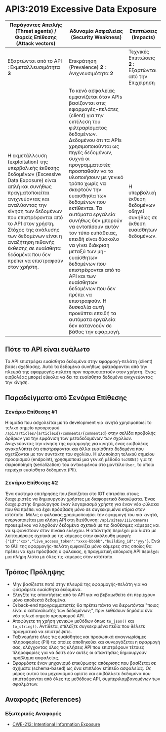 # API3:2019 Excessive Data Exposure

| Παράγοντες Απειλής (Threat agents) / Φορείς Επίθεσης (Attack vectors) | Αδυναμία Ασφαλείας (Security Weakness) | Επιπτώσεις (Impacts) |
| - | - | - |
| Εξαρτώνται από το API : Εκμεταλλευσιμότητα **3** | Επικράτηση (Prevalence) **2** : Ανιχνευσιμότητα **2** | Τεχνικές Επιπτώσεις **2** : Εξαρτώνται από την Επιχείρηση |
| Η εκμετάλλευση (exploitation) της υπερβολικής έκθεσης δεδομένων (Excessive Data Exposure) είναι απλή και συνήθως πραγματοποιείται ανιχνεύοντας και αναλύοντας την κίνηση των δεδομένων που επιστρέφονται από το API στον χρήστη. Στόχος της ανάλυσης των δεδομένων είναι η αναζήτηση πιθανής έκθεσης σε ευαίσθητα δεδομένα που δεν πρέπει να επιστραφούν στον χρήστη. | Το κενό ασφαλείας εμφανίζεται όταν APIs βασίζονται στις εφαρμογές-πελάτες (client) για την εκτέλεση του φιλτραρίσματος δεδομένων. Δεδομένου ότι τα APIs χρησιμοποιούνται ως πηγές δεδομένων, συχνά οι προγραμματιστές προσπαθούν να τα υλοποιήσουν με γενικό τρόπο χωρίς να σκεφτούν την ευαισθησία των δεδομένων που εκτίθενται. Τα αυτόματα εργαλεία συνήθως δεν μπορούν να εντοπίσουν αυτόν τον τύπο ευπάθειας, επειδή είναι δύσκολο να γίνει διάκριση μεταξύ των μη-ευαίσθητων δεδομένων που επιστρέφονται από το API και των ευαίσθητων δεδομένων που δεν πρέπει να επιστραφούν. Η δυσκολία αυτή προκύπτει επειδή τα αυτόματα εργαλεία δεν κατανοούν σε βάθος την εφαρμογή. | Η υπερβολική έκθεση δεδομένων οδηγεί συνήθως σε έκθεση ευαίσθητων δεδομένων. |

## Πότε το API είναι ευάλωτο

Το API επιστρέφει ευαίσθητα δεδομένα στην εφαρμογή-πελάτη (client) βάσει σχεδίασης. Αυτά τα δεδομένα συνήθως φιλτράρονται από την πλευρά της εφαρμογής-πελάτη πριν παρουσιαστούν στον χρήστη. Ένας εισβολέας μπορεί εύκολα να δει τα ευαίσθητα δεδομένα ανιχνεύοντας την κίνηση.

## Παραδείγματα από Σενάρια Επίθεσης

### Σενάριο Επίθεσης #1

Η ομάδα που ασχολείται με το development για κινητά χρησιμοποιεί το τελικό σημείο προορισμού
`/api/articles/{articleId}/comments/{commentId}` στην σελίδα προβολής άρθρων για την εμφάνιση 
των μεταδεδομένων των σχολίων. Ανιχνεύοντας την κίνηση της εφαρμογής για κινητά, ένας εισβολέας 
ανακαλύπτει ότι επιστρέφονται και άλλα ευαίσθητα δεδομένα που σχετίζονται 
με τον συντάκτη του σχολίου. Η υλοποίηση τελικού σημείου προορισμού (endpoint), χρησιμοποιεί μια 
γενική μέθοδο `toJSON()` για τη σειριοποίηση (serialization) του αντικειμένου στο μοντέλο `User`, 
το οποίο περιέχει ευαίσθητα δεδομένα (PII).

### Σενάριο Επίθεσης #2

Ένα σύστημα επιτήρησης που βασίζεται στο IOT επιτρέπει στους διαχειριστές να δημιουργούν χρήστες με διαφορετικά δικαιώματα. Ένας διαχειριστής δημιούργησε έναν λογαριασμό χρήστη για έναν νέο φύλακα που θα πρέπει να έχει πρόσβαση μόνο σε συγκεκριμένα κτίρια στον ιστότοπο. Μόλις ο φύλακας χρησιμοποιήσει την εφαρμογή του για κινητά, ενεργοποιείται μια κλήση API στη διεύθυνση: `/api/sites/111/cameras` προκειμένου να ληφθούν δεδομένα σχετικά με τις διαθέσιμες κάμερες και να εμφανίστουν στον πίνακα ελέγχου. Η απάντηση περιέχει μια λίστα με λεπτομέρειες σχετικά με τις κάμερες στην ακόλουθη μορφή: `{"id":"xxx","live_access_token":"xxxx-bbbbb","building_id":"yyy"}`. Ενώ το GUI της εφαρμογής-πελάτη εμφανίζει μόνο κάμερες στις οποίες θα πρέπει να έχει πρόσβαση ο φύλακας, η πραγματική απόκριση API περιέχει μια πλήρη λίστα με όλες τις κάμερες στον ιστότοπο.

## Τρόπος Πρόληψης

* Μην βασίζεστε ποτέ στην πλευρά της εφαρμογής-πελάτη για να φιλτράρετε ευαίσθητα δεδομένα.
* Ελέγξτε τις απαντήσεις από το API για να βεβαιωθείτε ότι περιέχουν μόνο αποδεκτά δεδομένα.
* Οι back-end προγραμματιστές θα πρέπει πάντα να διερωτόνται "ποιος είναι ο καταναλωτής των δεδομένων;", 
 πριν εκθέσουν δημόσια ένα νέο τελικό σημείο προορισμού API.
* Αποφύγετε τη χρήση γενικών μεθόδων όπως `to_json()` και `to_string()`. 
Αντίθετα, επιλέξτε συγκεκριμένα πεδία που θέλετε πραγματικά να επιστρέψετε.
* Ταξινομήστε όλες τις ευαίσθητες και προσωπικά αναγνωρίσιμες πληροφορίες (PII) 
τις οποίες αποθηκεύει και συνεργάζεται η εφαρμογή σας, ελέγχοντας όλες τις κλήσεις 
API που επιστρέφουν τέτοιες πληροφορίες για να δείτε εάν αυτές οι απαντήσεις 
δημιουργούν πρόβλημα ασφαλείας.
* Εφαρμόστε έναν μηχανισμό επικύρωσης απόκρισης που βασίζεται σε σχήματα (schema-based)
ως ένα επιπλέον επίπεδο ασφαλείας. Ως μέρος αυτού του μηχανισμού ορίστε και επιβάλλετε 
δεδομένα που επιστρέφονται από όλες τις μεθόδους API, συμπεριλαμβανομένων των σφαλμάτων.


## Αναφορές (References)

### Εξωτερικές Αναφορές

* [CWE-213: Intentional Information Exposure][1]

[1]: https://cwe.mitre.org/data/definitions/213.html
